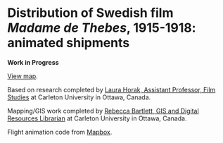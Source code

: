 # Distribution of Swedish film <i>Madame de Thebes</i>, 1915-1918: animated shipments

**Work in Progress**

<a href="http://bartlettr.github.io/MadameDeThebes_animatepath/">View map</a>.

Based on research completed by <a href="http://carleton.ca/filmstudies/people/laura-horak/">Laura Horak, Assistant Professor, Film Studies</a> at Carleton University in Ottawa, Canada.

Mapping/GIS work completed by <a href="https://library.carleton.ca/contact/staff-directory/rebecca-bartlett">Rebecca Bartlett, GIS and Digital Resources Librarian</a> at Carleton University in Ottawa, Canada.

Flight animation code from <a href="https://www.mapbox.com/mapbox.js/example/v1.0.0/animating-flight-paths/">Mapbox</a>.
